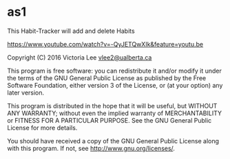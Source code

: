 # as1

This Habit-Tracker will add and delete Habits

https://www.youtube.com/watch?v=-QyJETQwXIk&feature=youtu.be

Copyright (C) 2016 Victoria Lee vlee2@ualberta.ca

This program is free software: you can redistribute it and/or modify it under the terms of the GNU General Public License as published by the Free Software Foundation, either version 3 of the License, or (at your option) any later version.

This program is distributed in the hope that it will be useful,
but WITHOUT ANY WARRANTY; without even the implied warranty of
MERCHANTABILITY or FITNESS FOR A PARTICULAR PURPOSE.  See the
GNU General Public License for more details.

You should have received a copy of the GNU General Public License
along with this program.  If not, see <http://www.gnu.org/licenses/>.
